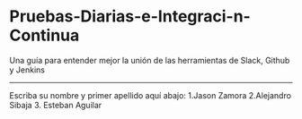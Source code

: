 # Pruebas-Diarias-e-Integraci-n-Continua
Una guía para entender mejor la unión de las herramientas de Slack, Github y Jenkins
****************************************************************************************************************************************
Escriba su nombre y primer apellido aquí abajo:
1.Jason Zamora
2.Alejandro Sibaja
3. Esteban Aguilar
